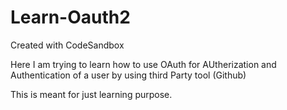 # Learn-Oauth2

Created with CodeSandbox

Here I am trying to learn how to use OAuth for AUtherization and Authentication of a user by using third Party tool (Github)

This is meant for just learning purpose.
